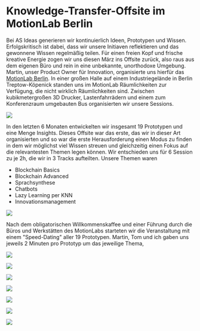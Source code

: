 # Knowledge-Transfer-Offsite im MotionLab Berlin

Bei AS Ideas generieren wir kontinuierlich Ideen, Prototypen und Wissen. Erfolgskritisch ist dabei, dass wir unsere Initiaven reflektieren und das gewonnene Wissen regelmäßig teilen. Für einen freien Kopf und frische kreative Energie zogen wir uns diesen März ins Offsite zurück, also raus aus dem eigenen Büro und rein in eine unbekannte, unorthodoxe Umgebung. Martin, unser Product Owner für Innovation, organisierte uns hierfür das [MotionLab Berlin](https://motionlab.berlin/). In einer großen Halle auf einem Industriegelände in Berlin Treptow-Köpenick standen uns im MotionLab Räumlichkeiten zur Verfügung, die nicht wirklich Räumlichkeiten sind. Zwischen kubikmetergroßen 3D Drucker, Lastenfahrrädern und einem zum Konferenzraum umgebauten Bus organisierten wir unsere Sessions.

![](kto01.jpg)

In den letzten 6 Monaten entwickelten wir insgesamt 19 Prototypen und eine Menge Insights. Dieses Offsite war das erste, das wir in dieser Art organisierten und so war die erste Herausforderung einen Modus zu finden in dem wir möglichst viel Wissen streuen und gleichzeitig einen Fokus auf die relevantesten Themen legen können. Wir entschieden uns für 6 Session zu je 2h, die wir in 3 Tracks aufteilten. Unsere Themen waren
* Blockchain Basics
* Blockchain Advanced
* Sprachsynthese
* Chatbots
* Lazy Learning per KNN
* Innovationsmanagement

![](kto02.jpg)

Nach dem obligatorischen Willkommenskaffee und einer Führung durch die Büros und Werkstätten des MotionLabs starteten wir die Veranstaltung mit einem "Speed-Dating" aller 19 Prototypen. Martin, Tom und ich gaben uns jeweils 2 Minuten pro Prototyp um das jeweilige Thema, 

![](kto03.jpg)


![](kto04.jpg)


![](kto05.jpg)


![](kto06.jpg)


![](kto07.jpg)


![](kto08.jpg)


![](kto09.jpg)
